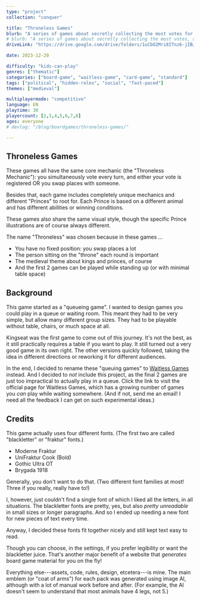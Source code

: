 ```yaml
---
type: "project"
collection: "conquer"

title: "Throneless Games"
blurb: "A series of games about secretly collecting the most votes for your Prince, as the players constantly change seats to get to the throne."
# blurb: "A series of games about secretly collecting the most votes, as the players constantly change seats to get to the elusive throne."
driveLink: "https://drive.google.com/drive/folders/1uCbO2Mri8ITnz6-jIBJV5qUHmgGdfYr5"

date: 2023-12-20

difficulty: "kids-can-play"
genres: ["thematic"]
categories: ["board-game", "waitless-game", "card-game", "standard"]
tags: ["political", "hidden-roles", "social", "fast-paced"]
themes: ["medieval"]

multiplayermode: "competitive"
language: EN
playtime: 30
playercount: [2,3,4,5,6,7,8]
ages: everyone
# devlog: "/blog/boardgames/throneless-games/"

---
```


## Throneless Games

These games all have the same core mechanic (the "Throneless Mechanic"): you simultaneously vote every turn, and either your vote is registered OR you swap places with someone.

Besides that, each game includes completely unique mechanics and different "Princes" to root for. Each Prince is based on a different animal and has different abilities or winning conditions.

These games also share the same visual style, though the specific Prince illustrations are of course always different.

The name "Throneless" was chosen because in these games ...

* You have no fixed position: you swap places a lot
* The person sitting on the "throne" each round is important
* The medieval theme about kings and princes, of course
* And the first 2 games can be played while standing up (or with minimal table space)

## Background

This game started as a "queueing game". I wanted to design games you could play in a queue or waiting room. This meant they had to be very simple, but allow many different group sizes. They had to be playable without table, chairs, or much space at all. 

Kingseat was the first game to come out of this journey. It's not the best, as it still practically requires a table if you want to play. It still turned out a very good game in its own right. The other versions quickly followed, taking the idea in different directions or reworking it for different audiences.

In the end, I decided to rename these "queuing games" to [Waitless Games](/waitless-games/) instead. And I decided to _not_ include this project, as the final 2 games are just too impractical to actually play in a queue. Click the link to visit the official page for Waitless Games, which has a growing number of games you _can_ play while waiting somewhere. (And if not, send me an email! I need all the feedback I can get on such experimental ideas.)

## Credits

This game actually uses four different fonts. (The first two are called "blackletter" or "fraktur" fonts.)

* Moderne Fraktur
* UniFraktur Cook (Bold)
* Gothic Ultra OT
* Brygada 1918

Generally, you don't want to do that. (Two different font families at most! Three if you really, really have to!) 

I, however, just couldn't find a single font of which I liked all the letters, in all situations. The blackletter fonts are pretty, yes, but also _pretty unreadable_ in small sizes or longer paragraphs. And so I ended up needing a new font for new pieces of text every time.

Anyway, I decided these fonts fit together nicely and still kept text easy to read. 

Though you can choose, in the settings, if you prefer legibility or want the blackletter juice. That's another major benefit of a website that _generates_ board game material for you on the fly!

Everything else---assets, code, rules, design, etcetera---is mine. The main emblem (or "coat of arms") for each pack was generated using image AI, although with a lot of manual work before and after. (For example, the AI doesn't seem to understand that most animals have 4 legs, not 5.)